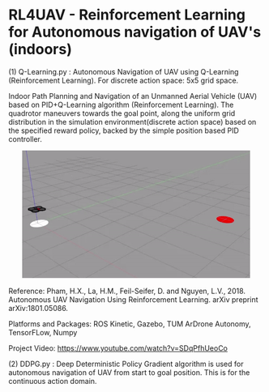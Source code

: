 # RL4UAV - Reinforcement Learning for Autonomous navigation of UAV's (indoors) 
(1) Q-Learning.py : Autonomous Navigation of UAV using Q-Learning (Reinforcement Learning). For discrete action space: 5x5 grid space.

Indoor Path Planning and Navigation of an Unmanned Aerial Vehicle (UAV) based on PID+Q-Learning algorithm (Reinforcement Learning). The quadrotor maneuvers towards the goal point, along the uniform grid distribution in the simulation environment(discrete action space) based on the specified reward policy, backed by the simple position based PID controller.
<p align= "center">
<img src="drone_qlearning.gif/">
</p>
Reference: Pham, H.X., La, H.M., Feil-Seifer, D. and Nguyen, L.V., 2018. Autonomous UAV Navigation Using Reinforcement Learning. arXiv preprint arXiv:1801.05086.

Platforms and Packages: ROS Kinetic, Gazebo, TUM ArDrone Autonomy, TensorFLow, Numpy

Project Video: https://www.youtube.com/watch?v=SDqPfhUeoCo

(2) DDPG.py : Deep Deterministic Policy Gradient algorithm is used for autonomous navigation of UAV from start to goal position. This is for the continuous action domain. 
